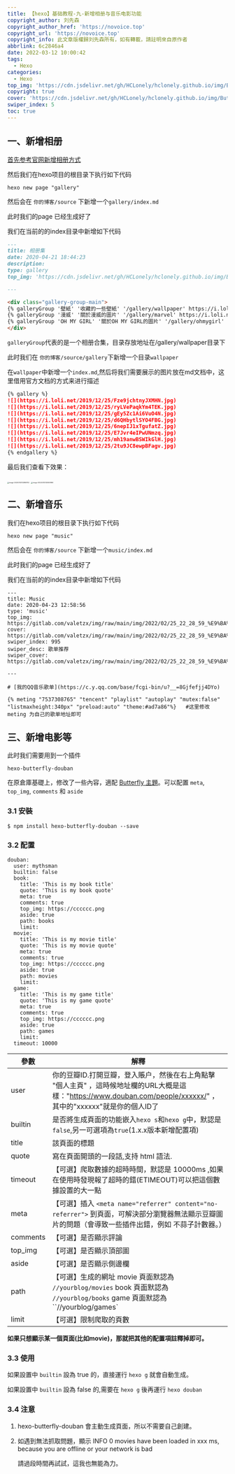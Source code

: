 ```yaml
---
title: 【hexo】基础教程-九-新增相册与音乐电影功能
copyright_author: 刘先森
copyright_author_href: 'https://novoice.top'
copyright_url: 'https://novoice.top'
copyright_info: 此文章版權歸刘先森所有，如有轉載，請註明來自原作者
abbrlink: 6c2846a4
date: 2022-03-12 10:00:42
tags:
  - Hexo
categories:
  - Hexo
top_img: 'https://cdn.jsdelivr.net/gh/HCLonely/hclonely.github.io/img/Butterfly/029.webp'
copyright: true
cover: 'https://cdn.jsdelivr.net/gh/HCLonely/hclonely.github.io/img/Butterfly/029.webp'
swiper_index: 5
toc: true
---
```


## 一、新增相册

[首先参考官网新增相册方式](https://butterfly.js.org/posts/4aa8abbe/#Gallery%E7%9B%B8%E5%86%8A%E5%9C%96%E5%BA%AB)

然后我们在hexo项目的根目录下执行如下代码

```shell
hexo new page "gallery"
```

然后会在  `你的博客/source`  下新增一个`gallery/index.md`

此时我们的page 已经生成好了

我们在当前的的index目录中新增如下代码

```markdown
---
title: 相册集
date: 2020-04-21 18:44:23
description:
type: gallery 
top_img: 'https://cdn.jsdelivr.net/gh/HCLonely/hclonely.github.io/img/Butterfly/005.webp'

---

<div class="gallery-group-main">
{% galleryGroup '壁紙' '收藏的一些壁紙' '/gallery/wallpaper' https://i.loli.net/2019/11/10/T7Mu8Aod3egmC4Q.png %}
{% galleryGroup '漫威' '關於漫威的圖片' '/gallery/marvel' https://i.loli.net/2019/12/25/8t97aVlp4hgyBGu.jpg %}
{% galleryGroup 'OH MY GIRL' '關於OH MY GIRL的圖片' '/gallery/ohmygirl' https://i.loli.net/2019/12/25/hOqbQ3BIwa6KWpo.jpg %}
</div>
```

`galleryGroup`代表的是一个相册合集，目录存放地址在/gallery/wallpaper目录下

此时我们在 `你的博客/source/gallery`下新增一个目录`wallpaper`

在`wallpaper`中新增一个`index.md`,然后将我们需要展示的图片放在md文档中，这里借用官方文档的方式来进行描述

```markdown
{% gallery %}
![](https://i.loli.net/2019/12/25/Fze9jchtnyJXMHN.jpg)
![](https://i.loli.net/2019/12/25/ryLVePaqkYm4TEK.jpg)
![](https://i.loli.net/2019/12/25/gEy5Zc1Ai6VuO4N.jpg)
![](https://i.loli.net/2019/12/25/d6QHbytlSYO4FBG.jpg)
![](https://i.loli.net/2019/12/25/6nepIJ1xTgufatZ.jpg)
![](https://i.loli.net/2019/12/25/E7Jvr4eIPwUNmzq.jpg)
![](https://i.loli.net/2019/12/25/mh19anwBSWIkGlH.jpg)
![](https://i.loli.net/2019/12/25/2tu9JC8ewpBFagv.jpg)
{% endgallery %}
```

最后我们查看下效果：

<img src="https://tva1.sinaimg.cn/large/e6c9d24egy1h071b9lg5nj21ck0so0zk.jpg" alt="image-20220312132859702" style="zoom: 25%;" />

<img src="https://tva1.sinaimg.cn/large/e6c9d24egy1h071bscumgj21dm0sigs4.jpg" alt="image-20220312132929960" style="zoom:25%;" />



## 二、新增音乐

我们在hexo项目的根目录下执行如下代码

```shell
hexo new page "music"
```

然后会在  `你的博客/source`  下新增一个`music/index.md`

此时我们的page 已经生成好了

我们在当前的的index目录中新增如下代码

```mar
---
title: Music
date: 2020-04-23 12:58:56
type: 'music'
top_img: https://gitlab.com/valetzx/img/raw/main/img/2022/02/25_22_28_59_%E9%BA%A6%E7%94%B0.png
cover: https://gitlab.com/valetzx/img/raw/main/img/2022/02/25_22_28_59_%E9%BA%A6%E7%94%B0.png
swiper_index: 995
swiper_desc: 歌单推荐
swiper_cover: https://gitlab.com/valetzx/img/raw/main/img/2022/02/25_22_28_59_%E9%BA%A6%E7%94%B0.png

---

# [我的QQ音乐歌单](https://c.y.qq.com/base/fcgi-bin/u?__=8Gjfefjj4DYo)

{% meting "7537308765" "tencent" "playlist" "autoplay" "mutex:false" "listmaxheight:340px" "preload:auto" "theme:#ad7a86"%}   #这里修改meting 为自己的歌单地址即可
```

## 三、新增电影等

此时我们需要用到一个插件

`hexo-butterfly-douban`

在原倉庫基礎上，修改了一些內容，適配 [Butterfly 主題](https://github.com/jerryc127/hexo-theme-butterfly)。可以配置 `meta`, `top_img`, `comments` 和 `aside`

### 3.1 安裝

```she
$ npm install hexo-butterfly-douban --save
```

### 3.2 配置

```shell
douban:
  user: mythsman
  builtin: false
  book:
    title: 'This is my book title'
    quote: 'This is my book quote'
    meta: true
    comments: true
    top_img: https://cccccc.png
    aside: true
    path: books
    limit:
  movie:
    title: 'This is my movie title'
    quote: 'This is my movie quote'
    meta: true
    comments: true
    top_img: https://cccccc.png
    aside: true
    path: movies
    limit:
  game:
    title: 'This is my game title'
    quote: 'This is my game quote'
    meta: true
    comments: true
    top_img: https://cccccc.png
    aside: true
    path: games
    limit:
  timeout: 10000 
```

| 參數     | 解釋                                                         |
| -------- | ------------------------------------------------------------ |
| user     | 你的豆瓣ID.打開豆瓣，登入賬户，然後在右上角點擊 "個人主頁" ，這時候地址欄的URL大概是這樣："https://www.douban.com/people/xxxxxx/" ，其中的"xxxxxx"就是你的個人ID了 |
| builtin  | 是否將生成頁面的功能嵌入`hexo s`和`hexo g`中，默認是`false`,另一可選項為`true`(1.x.x版本新增配置項) |
| title    | 該頁面的標題                                                 |
| quote    | 寫在頁面開頭的一段話,支持 html 語法.                         |
| timeout  | 【可選】爬取數據的超時時間，默認是 10000ms ,如果在使用時發現報了超時的錯(ETIMEOUT)可以把這個數據設置的大一點 |
| meta     | 【可選】插入 `<meta name="referrer" content="no-referrer">` 到頁面，可解決部分瀏覽器無法顯示豆瓣圖片的問題（會導致一些插件出錯，例如 不蒜子計數器。） |
| comments | 【可選】是否顯示評論                                         |
| top_img  | 【可選】是否顯示頂部圖                                       |
| aside    | 【可選】是否顯示側邊欄                                       |
| path     | 【可選】生成的網址 movie 頁面默認為 `//yourblog/movies` book 頁面默認為 `//yourblog/books` game 頁面默認為 ``//yourblog/games` |
| limit    | 【可選】限制爬取的頁數                                       |

**如果只想顯示某一個頁面(比如movie)，那就把其他的配置項註釋掉即可。**

### 3.3 使用

如果設置中 `builtin` 設為 true 的，直接運行 `hexo g` 就會自動生成。

如果設置中 `builtin` 設為 false 的,需要在 `hexo g` 後再運行 `hexo douban`

### 3.4 注意

1. hexo-butterfly-douban 會主動生成頁面，所以不需要自己創建。

2. 如遇到無法抓取問題，顯示 INFO 0 movies have been loaded in xxx ms, because you are offline or your network is bad

   請過段時間再試試，這我也無能為力。
